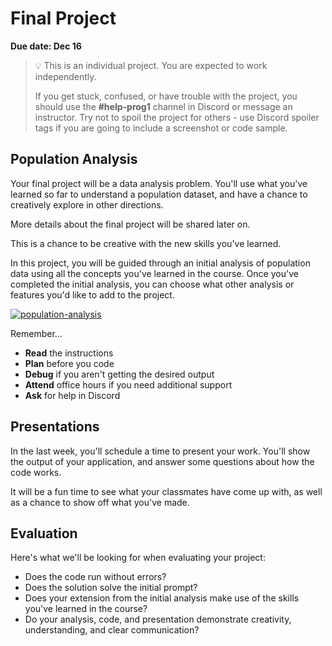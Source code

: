 # Final Project

**Due date: Dec 16**

> 💡 This is an individual project. You are expected to work independently.
>
> If you get stuck, confused, or have trouble with the project, you should use the **#help-prog1** channel in Discord or message an instructor. Try not to spoil the project for others - use Discord spoiler tags if you are going to include a screenshot or code sample.

## Population Analysis

Your final project will be a data analysis problem. You'll use what you've
learned so far to understand a population dataset, and have a chance to
creatively explore in other directions.

More details about the final project will be shared later on.

This is a chance to be creative with the new skills you've learned.

In this project, you will be guided through an initial analysis of population
data using all the concepts you've learned in the course. Once you've completed
the initial analysis, you can choose what other analysis or features you'd like
to add to the project.

[![population-analysis](https://img.shields.io/static/v1?label=Open%20Project&message=population%20analysis&color=blue)](https://classroom.github.com/a/IgR9720c)

Remember...

- **Read** the instructions
- **Plan** before you code
- **Debug** if you aren't getting the desired output
- **Attend** office hours if you need additional support
- **Ask** for help in Discord

## Presentations

In the last week, you'll schedule a time to present your work. You'll show the
output of your application, and answer some questions about how the code works.

It will be a fun time to see what your classmates have come up with, as well as
a chance to show off what you've made.

## Evaluation

Here's what we'll be looking for when evaluating your project:

- Does the code run without errors?
- Does the solution solve the initial prompt?
- Does your extension from the initial analysis make use of the skills you've
  learned in the course?
- Do your analysis, code, and presentation demonstrate creativity, understanding, and clear
  communication?
